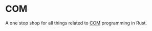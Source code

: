 # COM

A one stop shop for all things related to [COM](https://docs.microsoft.com/en-us/windows/win32/com/component-object-model--com--portal) programming in Rust.
